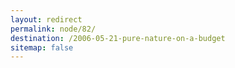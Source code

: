 ```yaml
---
layout: redirect
permalink: node/82/
destination: /2006-05-21-pure-nature-on-a-budget
sitemap: false
---
```

